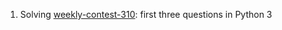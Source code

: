 1. Solving [weekly-contest-310](https://leetcode.com/contest/weekly-contest-310/): first three questions in Python 3
